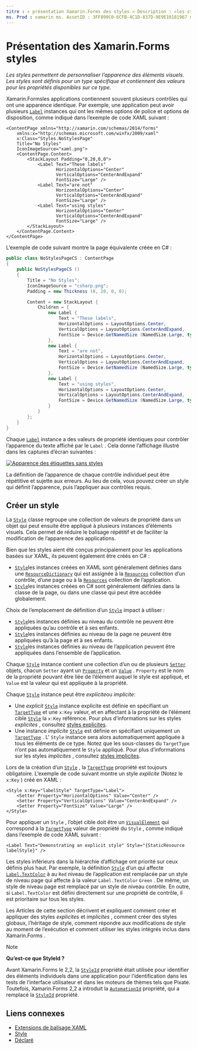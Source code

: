 ```yaml
---
titre : « présentation Xamarin.Forms des styles » Description : «les styles permettent de personnaliser l’apparence des éléments visuels. Les styles sont définis pour un type spécifique et contiennent des valeurs pour les propriétés disponibles sur ce type.»
ms. Prod : xamarin ms. AssetID : 3FF899C0-6CFB-4C1D-837D-9E9E10181967 ms. Technology : xamarin-Forms Author : davidbritch ms. Author : dabritch ms. Date : 04/27/2016 No-Loc : [ Xamarin.Forms , Xamarin.Essentials ]
---
```


# <a name="introduction-to-xamarinforms-styles"></a>Présentation des Xamarin.Forms styles

_Les styles permettent de personnaliser l’apparence des éléments visuels. Les styles sont définis pour un type spécifique et contiennent des valeurs pour les propriétés disponibles sur ce type._

Xamarin.Formsles applications contiennent souvent plusieurs contrôles qui ont une apparence identique. Par exemple, une application peut avoir plusieurs [`Label`](xref:Xamarin.Forms.Label) instances qui ont les mêmes options de police et options de disposition, comme indiqué dans l’exemple de code XAML suivant :

```xaml
<ContentPage xmlns="http://xamarin.com/schemas/2014/forms"
    xmlns:x="http://schemas.microsoft.com/winfx/2009/xaml"
    x:Class="Styles.NoStylesPage"
    Title="No Styles"
    IconImageSource="xaml.png">
    <ContentPage.Content>
        <StackLayout Padding="0,20,0,0">
            <Label Text="These labels"
                   HorizontalOptions="Center"
                   VerticalOptions="CenterAndExpand"
                   FontSize="Large" />
            <Label Text="are not"
                   HorizontalOptions="Center"
                   VerticalOptions="CenterAndExpand"
                   FontSize="Large" />
            <Label Text="using styles"
                   HorizontalOptions="Center"
                   VerticalOptions="CenterAndExpand"
                   FontSize="Large" />
        </StackLayout>
    </ContentPage.Content>
</ContentPage>
```

L’exemple de code suivant montre la page équivalente créée en C# :

```csharp
public class NoStylesPageCS : ContentPage
{
    public NoStylesPageCS ()
    {
        Title = "No Styles";
        IconImageSource = "csharp.png";
        Padding = new Thickness (0, 20, 0, 0);

        Content = new StackLayout {
            Children = {
                new Label {
                    Text = "These labels",
                    HorizontalOptions = LayoutOptions.Center,
                    VerticalOptions = LayoutOptions.CenterAndExpand,
                    FontSize = Device.GetNamedSize (NamedSize.Large, typeof(Label))
                },
                new Label {
                    Text = "are not",
                    HorizontalOptions = LayoutOptions.Center,
                    VerticalOptions = LayoutOptions.CenterAndExpand,
                    FontSize = Device.GetNamedSize (NamedSize.Large, typeof(Label))
                },
                new Label {
                    Text = "using styles",
                    HorizontalOptions = LayoutOptions.Center,
                    VerticalOptions = LayoutOptions.CenterAndExpand,
                    FontSize = Device.GetNamedSize (NamedSize.Large, typeof(Label))
                }
            }
        };
    }
}
```

Chaque [`Label`](xref:Xamarin.Forms.Label) instance a des valeurs de propriété identiques pour contrôler l’apparence du texte affiché par le `Label` . Cela donne l’affichage illustré dans les captures d’écran suivantes :

[![Apparence des étiquettes sans styles](introduction-images/no-styles.png)](introduction-images/no-styles-large.png#lightbox)

La définition de l’apparence de chaque contrôle individuel peut être répétitive et sujette aux erreurs. Au lieu de cela, vous pouvez créer un style qui définit l’apparence, puis l’appliquer aux contrôles requis.

## <a name="create-a-style"></a>Créer un style

La [`Style`](xref:Xamarin.Forms.Style) classe regroupe une collection de valeurs de propriété dans un objet qui peut ensuite être appliqué à plusieurs instances d’éléments visuels. Cela permet de réduire le balisage répétitif et de faciliter la modification de l’apparence des applications.

Bien que les styles aient été conçus principalement pour les applications basées sur XAML, ils peuvent également être créés en C# :

- [`Style`](xref:Xamarin.Forms.Style)les instances créées en XAML sont généralement définies dans une [`ResourceDictionary`](xref:Xamarin.Forms.ResourceDictionary) qui est assignée à la [`Resources`](xref:Xamarin.Forms.VisualElement.Resources) collection d’un contrôle, d’une page ou à la [`Resources`](xref:Xamarin.Forms.Application.Resources) collection de l’application.
- [`Style`](xref:Xamarin.Forms.Style)les instances créées en C# sont généralement définies dans la classe de la page, ou dans une classe qui peut être accédée globalement.

Choix de l’emplacement de définition d’un [`Style`](xref:Xamarin.Forms.Style) impact à utiliser :

- [`Style`](xref:Xamarin.Forms.Style)les instances définies au niveau du contrôle ne peuvent être appliquées qu’au contrôle et à ses enfants.
- [`Style`](xref:Xamarin.Forms.Style)les instances définies au niveau de la page ne peuvent être appliquées qu’à la page et à ses enfants.
- [`Style`](xref:Xamarin.Forms.Style)les instances définies au niveau de l’application peuvent être appliquées dans l’ensemble de l’application.

Chaque [`Style`](xref:Xamarin.Forms.Style) instance contient une collection d’un ou de plusieurs [`Setter`](xref:Xamarin.Forms.Setter) objets, chacun `Setter` ayant un [`Property`](xref:Xamarin.Forms.Setter.Property) et un [`Value`](xref:Xamarin.Forms.Setter.Value) . `Property` est le nom de la propriété pouvant être liée de l’élément auquel le style est appliqué, et `Value` est la valeur qui est appliquée à la propriété.

Chaque [`Style`](xref:Xamarin.Forms.Style) instance peut être *explicite*ou *implicite*:

- Une *explicit* [`Style`](xref:Xamarin.Forms.Style) instance explicite est définie en spécifiant un [`TargetType`](xref:Xamarin.Forms.Style.TargetType) et une `x:Key` valeur, et en affectant à la propriété de l’élément cible [`Style`](xref:Xamarin.Forms.NavigableElement.Style) la `x:Key` référence. Pour plus d’informations sur les styles *explicites* , consultez [styles explicites](~/xamarin-forms/user-interface/styles/explicit.md).
- Une instance *implicite* [`Style`](xref:Xamarin.Forms.Style) est définie en spécifiant uniquement un [`TargetType`](xref:Xamarin.Forms.Style.TargetType) . L' `Style` instance sera alors automatiquement appliquée à tous les éléments de ce type. Notez que les sous-classes du `TargetType` n’ont pas automatiquement le `Style` appliqué. Pour plus d’informations sur les styles *implicites* , consultez [styles implicites](~/xamarin-forms/user-interface/styles/implicit.md).

Lors de la création d’un [`Style`](xref:Xamarin.Forms.Style) , la [`TargetType`](xref:Xamarin.Forms.Style.TargetType) propriété est toujours obligatoire. L’exemple de code suivant montre un style *explicite* (Notez le `x:Key` ) créé en XAML :

```xaml
<Style x:Key="labelStyle" TargetType="Label">
    <Setter Property="HorizontalOptions" Value="Center" />
    <Setter Property="VerticalOptions" Value="CenterAndExpand" />
    <Setter Property="FontSize" Value="Large" />
</Style>
```

Pour appliquer un `Style` , l’objet cible doit être un [`VisualElement`](xref:Xamarin.Forms.VisualElement) qui correspond à la [`TargetType`](xref:Xamarin.Forms.Style.TargetType) valeur de propriété du `Style` , comme indiqué dans l’exemple de code XAML suivant :

```xaml
<Label Text="Demonstrating an explicit style" Style="{StaticResource labelStyle}" />
```

Les styles inférieurs dans la hiérarchie d’affichage ont priorité sur ceux définis plus haut. Par exemple, la définition [`Style`](xref:Xamarin.Forms.Style) d’un qui affecte [`Label.TextColor`](xref:Xamarin.Forms.Label.TextColor) à au `Red` niveau de l’application est remplacée par un style de niveau page qui affecte à la valeur `Label.TextColor` `Green` . De même, un style de niveau page est remplacé par un style de niveau contrôle. En outre, si `Label.TextColor` est défini directement sur une propriété de contrôle, il est prioritaire sur tous les styles.

Les Articles de cette section décrivent et expliquent comment créer et appliquer des styles *explicites* et *implicites* , comment créer des styles globaux, l’héritage de style, comment répondre aux modifications de style au moment de l’exécution et comment utiliser les styles intégrés inclus dans Xamarin.Forms .

> [!NOTE]
> **Qu’est-ce que StyleId ?**
>
> Avant Xamarin.Forms le 2,2, la [`StyleId`](xref:Xamarin.Forms.Element.StyleId) propriété était utilisée pour identifier des éléments individuels dans une application pour l’identification dans les tests de l’interface utilisateur et dans les moteurs de thèmes tels que Pixate. Toutefois, Xamarin.Forms 2,2 a introduit la [`AutomationId`](xref:Xamarin.Forms.Element.AutomationId) propriété, qui a remplacé la [`StyleId`](xref:Xamarin.Forms.Element.StyleId) propriété.

## <a name="related-links"></a>Liens connexes

- [Extensions de balisage XAML](~/xamarin-forms/xaml/xaml-basics/xaml-markup-extensions.md)
- [Style](xref:Xamarin.Forms.Style)
- [Déclaré](xref:Xamarin.Forms.Setter)
